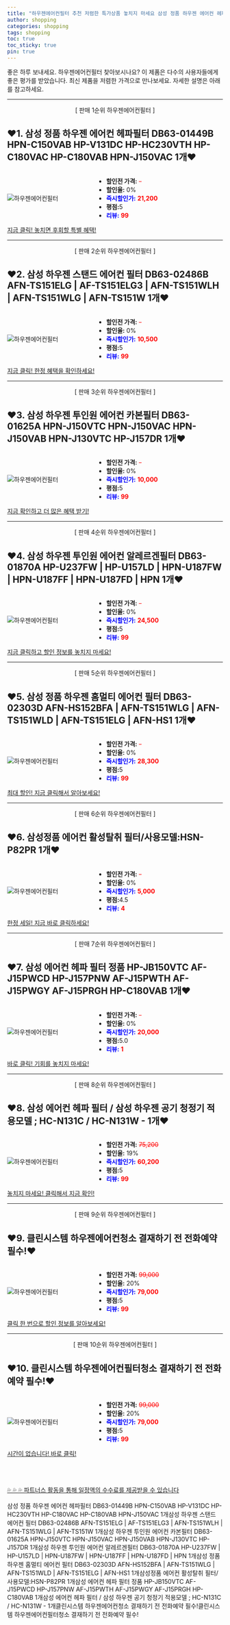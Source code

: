 ```yaml
---
title: "하우젠에어컨필터 추천 저렴한 특가상품 놓치지 마세요 삼성 정품 하우젠 에어컨 헤파필터"
author: shopping
categories: shopping
tags: shopping
toc: true
toc_sticky: true
pin: true
---
```

좋은 하루 보내세요. 하우젠에어컨필터 찾아보시나요? 이 제품은 다수의 사용자들에게 좋은 평가를 받았습니다. 최신 제품을 저렴한 가격으로 만나보세요. 자세한 설명은 아래를 참고하세요.

---
<p class="toplist" style="margin: 0 auto; display: block; width: fit-content;">[ 판매 1순위 하우젠에어컨필터 ]</p>

<h2><strong>❤️1. 삼성 정품 하우젠 에어컨 헤파필터 DB63-01449B HPN-C150VAB HP-V131DC HP-HC230VTH HP-C180VAC HP-C180VAB HPN-J150VAC 1개❤️</strong></h2>

<div style="display: flex; align-items: center;">
    <div style="flex: 0.4;">
        <img src="https://thumbnail6.coupangcdn.com/thumbnails/remote/230x230ex/image/vendor_inventory/414a/26d6cccd683a09a891487daaac7cd82a5ada000cefa448f2bd1654310d49.jpg" alt="하우젠에어컨필터" style="max-width: 100%;">
    </div>
    <div style="flex: 0.6; margin-left: 10px;">
        <ul>
            <li><strong>할인전 가격:</strong> <del style="color: red;">-</del></li>
            <li><strong>할인율:</strong> 0%</li>
            <li><span style='color:blue'><strong>즉시할인가:</strong></span> <span style='color:red'><strong>21,200</strong></span></li>
            <li><strong>평점:</strong>5</li>
            <li><span style='color:blue'><strong>리뷰:</strong></span> <span style='color:red'><strong>99</strong></span></li>
        </ul>
    </div>
</div>
<div class="center">
    <a href="https://William4Davisa.github.io?lptag=AF9450613&subid=githubio&pageKey=7416545108&traceid=V0-153&itemId=19229003146&vendorItemId=86345552419" class="myButton">
        지금 클릭! 놓치면 후회할 특별 혜택!
    </a>
</div>


---
<p class="toplist" style="margin: 0 auto; display: block; width: fit-content;">[ 판매 2순위 하우젠에어컨필터 ]</p>

<h2><strong>❤️2. 삼성 하우젠 스탠드 에어컨 필터 DB63-02486B AFN-TS151ELG | AF-TS151ELG3 | AFN-TS151WLH | AFN-TS151WLG | AFN-TS151W 1개❤️</strong></h2>

<div style="display: flex; align-items: center;">
    <div style="flex: 0.4;">
        <img src="https://thumbnail7.coupangcdn.com/thumbnails/remote/230x230ex/image/vendor_inventory/1cdd/37d3f1492a8a2d73de8a11d38382ed5f351d05ef90d86208c6f5735ed3fd.jpg" alt="하우젠에어컨필터" style="max-width: 100%;">
    </div>
    <div style="flex: 0.6; margin-left: 10px;">
        <ul>
            <li><strong>할인전 가격:</strong> <del style="color: red;">-</del></li>
            <li><strong>할인율:</strong> 0%</li>
            <li><span style='color:blue'><strong>즉시할인가:</strong></span> <span style='color:red'><strong>10,500</strong></span></li>
            <li><strong>평점:</strong>5</li>
            <li><span style='color:blue'><strong>리뷰:</strong></span> <span style='color:red'><strong>99</strong></span></li>
        </ul>
    </div>
</div>
<div class="center">
    <a href="https://William4Davisa.github.io?lptag=AF9450613&subid=githubio&pageKey=7742064411&traceid=V0-153&itemId=20832049654&vendorItemId=87900168328" class="myButton">
        지금 클릭! 한정 혜택을 확인하세요!
    </a>
</div>


---
<p class="toplist" style="margin: 0 auto; display: block; width: fit-content;">[ 판매 3순위 하우젠에어컨필터 ]</p>

<h2><strong>❤️3. 삼성 하우젠 투인원 에어컨 카본필터 DB63-01625A HPN-J150VTC HPN-J150VAC HPN-J150VAB HPN-J130VTC HP-J157DR 1개❤️</strong></h2>

<div style="display: flex; align-items: center;">
    <div style="flex: 0.4;">
        <img src="https://thumbnail9.coupangcdn.com/thumbnails/remote/230x230ex/image/vendor_inventory/d235/434047b7a480c0c808da5cff0e357c74563926ed36b8b58b4d1a485fd713.jpg" alt="하우젠에어컨필터" style="max-width: 100%;">
    </div>
    <div style="flex: 0.6; margin-left: 10px;">
        <ul>
            <li><strong>할인전 가격:</strong> <del style="color: red;">-</del></li>
            <li><strong>할인율:</strong> 0%</li>
            <li><span style='color:blue'><strong>즉시할인가:</strong></span> <span style='color:red'><strong>10,000</strong></span></li>
            <li><strong>평점:</strong>5</li>
            <li><span style='color:blue'><strong>리뷰:</strong></span> <span style='color:red'><strong>99</strong></span></li>
        </ul>
    </div>
</div>
<div class="center">
    <a href="https://William4Davisa.github.io?lptag=AF9450613&subid=githubio&pageKey=7414197237&traceid=V0-153&itemId=19217632544&vendorItemId=86334544373" class="myButton">
        지금 확인하고 더 많은 혜택 받기!
    </a>
</div>


---
<p class="toplist" style="margin: 0 auto; display: block; width: fit-content;">[ 판매 4순위 하우젠에어컨필터 ]</p>

<h2><strong>❤️4. 삼성 하우젠 투인원 에어컨 알레르겐필터 DB63-01870A HP-U237FW | HP-U157LD | HPN-U187FW | HPN-U187FF | HPN-U187FD | HPN 1개❤️</strong></h2>

<div style="display: flex; align-items: center;">
    <div style="flex: 0.4;">
        <img src="https://thumbnail9.coupangcdn.com/thumbnails/remote/230x230ex/image/vendor_inventory/fd8e/4aadc93603cb8a417452d146e390632e004c0254777d2799ac4a0a087fe9.jpg" alt="하우젠에어컨필터" style="max-width: 100%;">
    </div>
    <div style="flex: 0.6; margin-left: 10px;">
        <ul>
            <li><strong>할인전 가격:</strong> <del style="color: red;">-</del></li>
            <li><strong>할인율:</strong> 0%</li>
            <li><span style='color:blue'><strong>즉시할인가:</strong></span> <span style='color:red'><strong>24,500</strong></span></li>
            <li><strong>평점:</strong>5</li>
            <li><span style='color:blue'><strong>리뷰:</strong></span> <span style='color:red'><strong>99</strong></span></li>
        </ul>
    </div>
</div>
<div class="center">
    <a href="https://William4Davisa.github.io?lptag=AF9450613&subid=githubio&pageKey=7426300575&traceid=V0-153&itemId=19277462185&vendorItemId=86392518216" class="myButton">
        지금 클릭하고 할인 정보를 놓치지 마세요!
    </a>
</div>


---
<p class="toplist" style="margin: 0 auto; display: block; width: fit-content;">[ 판매 5순위 하우젠에어컨필터 ]</p>

<h2><strong>❤️5. 삼성 정품 하우젠 홈멀티 에어컨 필터 DB63-02303D AFN-HS152BFA | AFN-TS151WLG | AFN-TS151WLD | AFN-TS151ELG | AFN-HS1 1개❤️</strong></h2>

<div style="display: flex; align-items: center;">
    <div style="flex: 0.4;">
        <img src="https://thumbnail6.coupangcdn.com/thumbnails/remote/230x230ex/image/vendor_inventory/f264/6fb6ec746514620cae347c88c9a0cc1eb3653ad4031d8e28486f65fe01fd.jpg" alt="하우젠에어컨필터" style="max-width: 100%;">
    </div>
    <div style="flex: 0.6; margin-left: 10px;">
        <ul>
            <li><strong>할인전 가격:</strong> <del style="color: red;">-</del></li>
            <li><strong>할인율:</strong> 0%</li>
            <li><span style='color:blue'><strong>즉시할인가:</strong></span> <span style='color:red'><strong>28,300</strong></span></li>
            <li><strong>평점:</strong>5</li>
            <li><span style='color:blue'><strong>리뷰:</strong></span> <span style='color:red'><strong>99</strong></span></li>
        </ul>
    </div>
</div>
<div class="center">
    <a href="https://William4Davisa.github.io?lptag=AF9450613&subid=githubio&pageKey=7426312800&traceid=V0-153&itemId=19277526251&vendorItemId=86392581605" class="myButton">
        최대 할인! 지금 클릭해서 알아보세요!
    </a>
</div>


---
<p class="toplist" style="margin: 0 auto; display: block; width: fit-content;">[ 판매 6순위 하우젠에어컨필터 ]</p>

<h2><strong>❤️6. 삼성정품 에어컨 활성탈취 필터/사용모델:HSN-P82PR 1개❤️</strong></h2>

<div style="display: flex; align-items: center;">
    <div style="flex: 0.4;">
        <img src="https://thumbnail9.coupangcdn.com/thumbnails/remote/230x230ex/image/vendor_inventory/9102/638a7869f9f3977d5f797b664a013e190018377960ca8a21ce5f48c44aa3.jpeg" alt="하우젠에어컨필터" style="max-width: 100%;">
    </div>
    <div style="flex: 0.6; margin-left: 10px;">
        <ul>
            <li><strong>할인전 가격:</strong> <del style="color: red;">-</del></li>
            <li><strong>할인율:</strong> 0%</li>
            <li><span style='color:blue'><strong>즉시할인가:</strong></span> <span style='color:red'><strong>5,000</strong></span></li>
            <li><strong>평점:</strong>4.5</li>
            <li><span style='color:blue'><strong>리뷰:</strong></span> <span style='color:red'><strong>4</strong></span></li>
        </ul>
    </div>
</div>
<div class="center">
    <a href="https://William4Davisa.github.io?lptag=AF9450613&subid=githubio&pageKey=7154894538&traceid=V0-153&itemId=17995323844&vendorItemId=85937260336" class="myButton">
        한정 세일! 지금 바로 클릭하세요!
    </a>
</div>


---
<p class="toplist" style="margin: 0 auto; display: block; width: fit-content;">[ 판매 7순위 하우젠에어컨필터 ]</p>

<h2><strong>❤️7. 삼성 에어컨 헤파 필터 정품 HP-JB150VTC AF-J15PWCD HP-J157PNW AF-J15PWTH AF-J15PWGY AF-J15PRGH HP-C180VAB 1개❤️</strong></h2>

<div style="display: flex; align-items: center;">
    <div style="flex: 0.4;">
        <img src="https://thumbnail8.coupangcdn.com/thumbnails/remote/230x230ex/image/vendor_inventory/30da/11db0a84ac3af477b882cc80c024e88f474bd43e14ebac77e31af769639a.jpg" alt="하우젠에어컨필터" style="max-width: 100%;">
    </div>
    <div style="flex: 0.6; margin-left: 10px;">
        <ul>
            <li><strong>할인전 가격:</strong> <del style="color: red;">-</del></li>
            <li><strong>할인율:</strong> 0%</li>
            <li><span style='color:blue'><strong>즉시할인가:</strong></span> <span style='color:red'><strong>20,000</strong></span></li>
            <li><strong>평점:</strong>5.0</li>
            <li><span style='color:blue'><strong>리뷰:</strong></span> <span style='color:red'><strong>1</strong></span></li>
        </ul>
    </div>
</div>
<div class="center">
    <a href="https://William4Davisa.github.io?lptag=AF9450613&subid=githubio&pageKey=8188324421&traceid=V0-153&itemId=23423409641&vendorItemId=90450430041" class="myButton">
        바로 클릭! 기회를 놓치지 마세요!
    </a>
</div>


---
<p class="toplist" style="margin: 0 auto; display: block; width: fit-content;">[ 판매 8순위 하우젠에어컨필터 ]</p>

<h2><strong>❤️8. 삼성 에어컨 헤파 필터 / 삼성 하우젠 공기 청정기 적용모델 ; HC-N131C / HC-N131W - 1개❤️</strong></h2>

<div style="display: flex; align-items: center;">
    <div style="flex: 0.4;">
        <img src="https://thumbnail6.coupangcdn.com/thumbnails/remote/230x230ex/image/vendor_inventory/3d1c/7280bb80facf50907c8608e8bac8c439614e1cbac2a82ec985f68255f005.jpg" alt="하우젠에어컨필터" style="max-width: 100%;">
    </div>
    <div style="flex: 0.6; margin-left: 10px;">
        <ul>
            <li><strong>할인전 가격:</strong> <del style="color: red;">75,200</del></li>
            <li><strong>할인율:</strong> 19%</li>
            <li><span style='color:blue'><strong>즉시할인가:</strong></span> <span style='color:red'><strong>60,200</strong></span></li>
            <li><strong>평점:</strong>5</li>
            <li><span style='color:blue'><strong>리뷰:</strong></span> <span style='color:red'><strong>99</strong></span></li>
        </ul>
    </div>
</div>
<div class="center">
    <a href="https://William4Davisa.github.io?lptag=AF9450613&subid=githubio&pageKey=7154895370&traceid=V0-153&itemId=17995328056&vendorItemId=85151724786" class="myButton">
        놓치지 마세요! 클릭해서 지금 확인!
    </a>
</div>


---
<p class="toplist" style="margin: 0 auto; display: block; width: fit-content;">[ 판매 9순위 하우젠에어컨필터 ]</p>

<h2><strong>❤️9. 클린시스템 하우젠에어컨청소 결재하기 전 전화예약 필수!❤️</strong></h2>

<div style="display: flex; align-items: center;">
    <div style="flex: 0.4;">
        <img src="https://thumbnail9.coupangcdn.com/thumbnails/remote/230x230ex/image/vendor_inventory/427a/801d7be61dfc7c61df329953f4cf5371b5c58d35b0cdc8dae04bdf5cc98a.jpg" alt="하우젠에어컨필터" style="max-width: 100%;">
    </div>
    <div style="flex: 0.6; margin-left: 10px;">
        <ul>
            <li><strong>할인전 가격:</strong> <del style="color: red;">99,000</del></li>
            <li><strong>할인율:</strong> 20%</li>
            <li><span style='color:blue'><strong>즉시할인가:</strong></span> <span style='color:red'><strong>79,000</strong></span></li>
            <li><strong>평점:</strong>5</li>
            <li><span style='color:blue'><strong>리뷰:</strong></span> <span style='color:red'><strong>99</strong></span></li>
        </ul>
    </div>
</div>
<div class="center">
    <a href="https://William4Davisa.github.io?lptag=AF9450613&subid=githubio&pageKey=7156298875&traceid=V0-153&itemId=18001634122&vendorItemId=85157704288" class="myButton">
        클릭 한 번으로 할인 정보를 알아보세요!
    </a>
</div>


---
<p class="toplist" style="margin: 0 auto; display: block; width: fit-content;">[ 판매 10순위 하우젠에어컨필터 ]</p>

<h2><strong>❤️10. 클린시스템 하우젠에어컨필터청소 결재하기 전 전화예약 필수!❤️</strong></h2>

<div style="display: flex; align-items: center;">
    <div style="flex: 0.4;">
        <img src="https://thumbnail9.coupangcdn.com/thumbnails/remote/230x230ex/image/vendor_inventory/427a/801d7be61dfc7c61df329953f4cf5371b5c58d35b0cdc8dae04bdf5cc98a.jpg" alt="하우젠에어컨필터" style="max-width: 100%;">
    </div>
    <div style="flex: 0.6; margin-left: 10px;">
        <ul>
            <li><strong>할인전 가격:</strong> <del style="color: red;">99,000</del></li>
            <li><strong>할인율:</strong> 20%</li>
            <li><span style='color:blue'><strong>즉시할인가:</strong></span> <span style='color:red'><strong>79,000</strong></span></li>
            <li><strong>평점:</strong>5</li>
            <li><span style='color:blue'><strong>리뷰:</strong></span> <span style='color:red'><strong>99</strong></span></li>
        </ul>
    </div>
</div>
<div class="center">
    <a href="https://William4Davisa.github.io?lptag=AF9450613&subid=githubio&pageKey=7156304359&traceid=V0-153&itemId=18001660036&vendorItemId=85157730212" class="myButton">
        시간이 없습니다! 바로 클릭!
    </a>
</div>

<br><br><br>[💦 💦 💦 파트너스 활동을 통해 일정액의 수수료를 제공받을 수 있습니다](https://link.coupang.com/a/bcpT2c)<br><br>삼성 정품 하우젠 에어컨 헤파필터 DB63-01449B HPN-C150VAB HP-V131DC HP-HC230VTH HP-C180VAC HP-C180VAB HPN-J150VAC 1개삼성 하우젠 스탠드 에어컨 필터 DB63-02486B AFN-TS151ELG | AF-TS151ELG3 | AFN-TS151WLH | AFN-TS151WLG | AFN-TS151W 1개삼성 하우젠 투인원 에어컨 카본필터 DB63-01625A HPN-J150VTC HPN-J150VAC HPN-J150VAB HPN-J130VTC HP-J157DR 1개삼성 하우젠 투인원 에어컨 알레르겐필터 DB63-01870A HP-U237FW | HP-U157LD | HPN-U187FW | HPN-U187FF | HPN-U187FD | HPN 1개삼성 정품 하우젠 홈멀티 에어컨 필터 DB63-02303D AFN-HS152BFA | AFN-TS151WLG | AFN-TS151WLD | AFN-TS151ELG | AFN-HS1 1개삼성정품 에어컨 활성탈취 필터/사용모델:HSN-P82PR 1개삼성 에어컨 헤파 필터 정품 HP-JB150VTC AF-J15PWCD HP-J157PNW AF-J15PWTH AF-J15PWGY AF-J15PRGH HP-C180VAB 1개삼성 에어컨 헤파 필터 / 삼성 하우젠 공기 청정기 적용모델 ; HC-N131C / HC-N131W - 1개클린시스템 하우젠에어컨청소 결재하기 전 전화예약 필수!클린시스템 하우젠에어컨필터청소 결재하기 전 전화예약 필수!